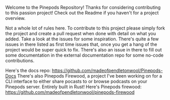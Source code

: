 Welcome to the Pinepods Repository! Thanks for considering contributing to this passion project! Check out the Readme if you haven't for a project overview. 

Not a whole lot of rules here. To contribute to this project please simply fork the project and create a pull request when done with detail on what you added. Take a look at the issues for some inspiration. There's quite a few issues in there listed as first time issues that, once you get a hang of the project would be super quick to fix. There's also an issue in there to fill out some documentation in the external documentation repo for some no-code contributions. 

Here's the docs repo: https://github.com/madeofpendletonwool/Pinepods-Docs
There's also Pinepods Firewood, a project I've been working on for a CLI interface to either share pocasts to or browse podcasts on your Pinepods server. Entirely built in Rust!
Here's Pinepods firewood: https://github.com/madeofpendletonwool/pinepods-firewood
